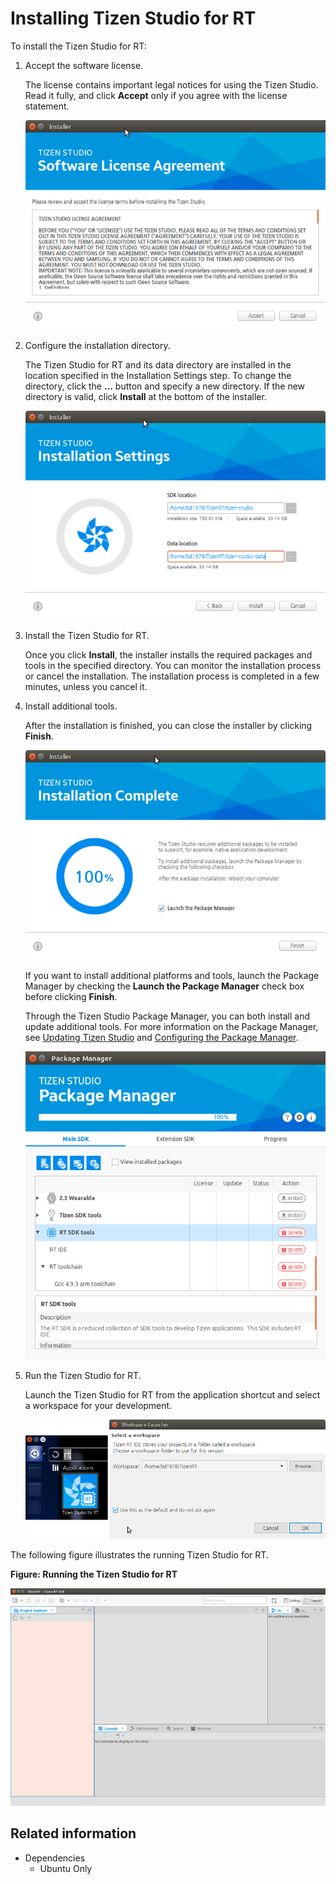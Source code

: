 # Installing Tizen Studio for RT

To install the Tizen Studio for RT:

1. Accept the software license.

   The license contains important legal notices for using the Tizen Studio. Read it fully, and click **Accept** only if you agree with the license statement.

   ![Software license agreement](./media/rt_install_license.png)

2. Configure the installation directory.

   The Tizen Studio for RT and its data directory are installed in the location specified in the Installation Settings step. To change the directory, click the **...** button and specify a new directory. If the new directory is valid, click **Install** at the bottom of the installer.

   ![Installation settings](./media/rt_install_settings.png)

3. Install the Tizen Studio for RT.

   Once you click **Install**, the installer installs the required packages and tools in the specified directory. You can monitor the installation process or cancel the installation. The installation process is completed in a few minutes, unless you cancel it.

4. Install additional tools.

   After the installation is finished, you can close the installer by clicking **Finish**.

   ![Installation complete](./media/rt_install_complete.png)

   If you want to install additional platforms and tools, launch the Package Manager by checking the **Launch the Package Manager** check box before clicking **Finish**.

   Through the Tizen Studio Package Manager, you can both install and update additional tools. For more information on the Package Manager, see [Updating Tizen Studio](../setup/updating-sdk.md) and [Configuring the Package Manager](../setup/advanced-configuration.md).

   ![Package Manager](./media/rt_install_package.png)

5. Run the Tizen Studio for RT.

   Launch the Tizen Studio for RT from the application shortcut and select a workspace for your development.

   ![Launch the IDE](./media/rt_install_launch.png)

The following figure illustrates the running Tizen Studio for RT.

**Figure: Running the Tizen Studio for RT**

![Running the Tizen Studio for RT](./media/rt_running_studio.png)

## Related information
* Dependencies
  - Ubuntu Only
